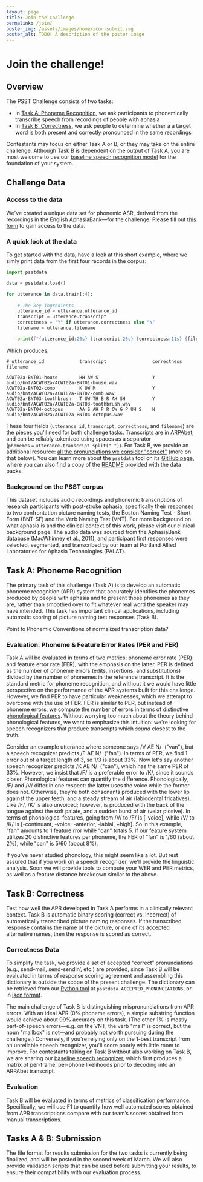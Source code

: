 ```yaml
---
layout: page
title: Join the Challenge
permalink: /join/
poster_img: /assets/images/home/icon-submit.svg
poster_alt: TODO! A description of the poster image
---
```

# Join the challenge!

## Overview

The PSST Challenge consists of two tasks:

- In [Task A: Phoneme Recognition](#task-a-phoneme-recognition), we ask participants to phonemically transcribe speech from recordings of people with aphasia
- In [Task B: Correctness](#task-b-correctness), we ask people to determine whether a a target word is both present and correctly pronounced in the same recordings

Contestants may focus on either Task A or B, or they may take on the entire challenge. Although Task B is dependent on the output of Task A, you are most welcome to use our [baseline speech recognition model](https://github.com/PSST-Challenge/psstbaseline) for the foundation of your system.

## Challenge Data

### Access to the data
We've created a unique data set for phonemic ASR, derived from the recordings in the English AphasiaBank—for the challenge. Please fill out [this form](https://docs.google.com/forms/d/e/1FAIpQLScwAC3j7NQ2giyFSjrNen6NhmSbnHqdxS915ftZDBRi2SHQtQ/viewform) to gain access to the data.


### A quick look at the data

To get started with the data, have a look at this short example, where we simly print data from the first four records in the corpus:

```python
import psstdata

data = psstdata.load()

for utterance in data.train[:4]:
    
    # The key ingredients
    utterance_id = utterance.utterance_id
    transcript = utterance.transcript
    correctness = "Y" if utterance.correctness else "N"
    filename = utterance.filename

    print(f"{utterance_id:26s} {transcript:26s} {correctness:11s} {filename}")
```

Which produces:

```
# utterance_id             transcript                 correctness  filename

ACWT02a-BNT01-house        HH AW S                    Y            audio/bnt/ACWT02a/ACWT02a-BNT01-house.wav
ACWT02a-BNT02-comb         K OW M                     Y            audio/bnt/ACWT02a/ACWT02a-BNT02-comb.wav
ACWT02a-BNT03-toothbrush   T UW TH B R AH SH          Y            audio/bnt/ACWT02a/ACWT02a-BNT03-toothbrush.wav
ACWT02a-BNT04-octopus      AA S AH P R OW G P UH S    N            audio/bnt/ACWT02a/ACWT02a-BNT04-octopus.wav
```

These four fields (`utterance_id`, `transcript`, `correctness`, and `filename`) are the pieces you'll need for both challenge tasks. Transcripts are in [ARPAbet](https://en.wikipedia.org/wiki/ARPABET), and can be reliably tokenized using spaces as a separator (`phonemes`&nbsp;`=`&nbsp;`utterance.transcript.split(" ")`). For Task B, we provide an additional resource: [all the pronunciations we consider "correct"](https://github.com/PSST-Challenge/psstdata/blob/main/psstdata/assets/correctness.json) (more on that below). You can learn more about the `psstdata` tool on its [GitHub page](https://github.com/PSST-Challenge/psstdata), where you can also find a copy of the [README](https://github.com/PSST-Challenge/psstdata/blob/main/readme/train/README.md) provided with the data packs.


### Background on the PSST corpus

This dataset includes audio recordings and phonemic transcriptions of research participants with post-stroke aphasia, specifically their responses to two confrontation picture naming tests, the Boston Naming Test - Short Form (BNT-SF) and the Verb Naming Test (VNT). For more background on what aphasia is and the clinical context of this work, please visit our clinical background page. The audio data was sourced from the AphasiaBank database (MacWhinney et al., 2011), and participant first responses were selected, segmented, and transcribed by our team at Portland Allied Laboratories for Aphasia Technologies (PALAT).

## Task A: Phoneme Recognition

The primary task of this challenge (Task A) is to develop an automatic phoneme recognition (APR) system that accurately identifies the phonemes produced by people with aphasia and to present those phonemes as they are, rather than smoothed over to fit whatever real word the speaker may have intended. This task has important clinical applications, including automatic scoring of picture naming test responses (Task B).   


Point to Phonemic Conventions of normalized transcription data?

### Evaluation: Phoneme & Feature Error Rates (PER and FER)

Task A will be evaluated in terms of two metrics: phoneme error rate (PER) and feature error rate (FER), with the emphasis on the latter. PER is defined as the number of phoneme errors (edits, insertions, and substitutions) divided by the number of phonemes in the reference transcript. It is the standard metric for phoneme recognition, and without it we would have little perspective on the performance of the APR systems built for this challenge. However, we find PER to have particular weaknesses, which we attempt to overcome with the use of FER. FER is similar to PER, but instead of phoneme errors, we compute the number of errors in terms of [distinctive phonological features](https://en.wikipedia.org/wiki/Distinctive_feature). Without worrying too much about the theory behind phonological features, we want to emphasize this intuition: we're looking for speech recognizers that produce transcripts which *sound* closest to the truth.

Consider an example utterance where someone says /V&nbsp;AE&nbsp;N/&nbsp;&nbsp;("van"), but a speech recognizer predicts /F&nbsp;AE&nbsp;N/&nbsp;&nbsp;("fan"). In terms of PER, we find 1 error out of a target length of 3, so 1/3 is about 33%. Now let's say another speech recognizer predicts /K&nbsp;AE&nbsp;N/&nbsp;&nbsp;("can"), which has the same PER of 33%. However, we insist that /F/ is a preferable error to /K/, since it sounds closer. Phonological features can quantify the difference. Phonologically, /F/ and /V/ differ in one respect: the latter uses the voice while the former does not. Otherwise, they're both consonants produced with the lower lip against the upper teeth, and a steady stream of air (labiodental fricatives). Like /F/, /K/ is also unvoiced; however, is produced with the back of the tongue against the soft palate, and a sudden burst of air (velar plosive). In terms of phonological features, going from /V/ to /F/ is [-voice], while /V/ to /K/ is [-continuant, -voice, -anterior, -labial, +high]. So in this example, "fan" amounts to 1 feature rror while "can" totals 5. If our feature system utilizes 20 distinctive features per phoneme, the FER of "fan" is 1/60 (about 2%), while "can" is 5/60 (about 8%). 

If you've never studied phonology, this might seem like a lot. But rest assured that if you work on a speech recognizer, we'll provide the linguistic analysis. Soon we will provide tools to compute your WER and PER metrics, as well as a feature distance breakdown similar to the above.

## Task B: Correctness

Test how well the APR developed in Task A performs in a clinically relevant context. Task B is automatic binary scoring (correct vs. incorrect) of automatically transcribed picture naming responses. If the transcribed response contains the name of the picture, or one of its accepted alternative names, then the response is scored as correct.

### Correctness Data

To simplify the task, we provide a set of accepted “correct” pronunciations (e.g., send-mail, send-sendin’, etc.) are provided, since Task B will be evaluated in terms of response scoring agreement and assembling this dictionary is outside the scope of the present challenge. The dictionary can be retrieved from our [Python tool](https://github.com/PSST-Challenge) at `psstdata.ACCEPTED_PRONUNCIATIONS`, or in [json format](https://raw.githubusercontent.com/PSST-Challenge/psstdata/main/psstdata/assets/correctness.json).

The main challenge of Task B is distinguishing mispronunciations from APR errors. With an ideal APR (0% phoneme errors), a simple substring function would achieve about 99% accuracy on this task. (The other 1% is mostly part-of-speech errors—e.g. on the VNT, the verb "mail" is correct, but the noun "mailbox" is not—and probably not worth pursuing during the challenge.) Conversely, if you're relying only on the 1-best transcript from an unreliable speech recognizer, you'll score poorly with little room to improve. 
For contestants taking on Task B without also working on Task B, we are sharing our [baseline speech recognizer](https://github.com/PSST-Challenge/psstbaseline), which first produces a matrix of per-frame, per-phone likelihoods prior to decoding into an ARPAbet transcript. 

### Evaluation
 
Task B will be evaluated in terms of metrics of classification performance. Specifically, we will use F1 to quantify how well automated scores obtained from APR transcriptions compare with our team’s scores obtained from manual transcriptions. 


## Tasks A & B: Submission

The file format for results submission for the two tasks is currently being finalized, and will be posted in the second week of March. We will also provide validation scripts that can be used before submitting your results, to ensure their compatibility with our evaluation process.
